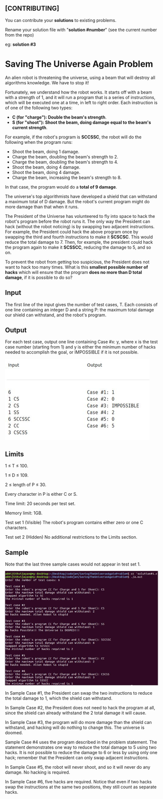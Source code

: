 ## [CONTRIBUTING]

You can contribute your **solutions** to existing problems.

Rename your solution file with "**solution #number**" (see the current number from the repo)

eg: **solution #3**

Saving The Universe Again Problem
========
An alien robot is threatening the universe, using a beam that will destroy all algorithms knowledge. We have to stop it!

Fortunately, we understand how the robot works. It starts off with a beam with a strength of 1, and it will run a program that is a series of instructions, which will be executed one at a time, in left to right order. Each instruction is of one of the following two types:

- **C (for "charge"): Double the beam's strength**.
- **S (for "shoot"): Shoot the beam, doing damage equal to the beam's current strength**.

For example, if the robot's program is **SCCSSC**, the robot will do the following when the program runs:

- Shoot the beam, doing 1 damage.
- Charge the beam, doubling the beam's strength to 2.
- Charge the beam, doubling the beam's strength to 4.
- Shoot the beam, doing 4 damage.
- Shoot the beam, doing 4 damage.
- Charge the beam, increasing the beam's strength to 8.

In that case, the program would do a **total of 9 damage**.

The universe's top algorithmists have developed a shield that can withstand a maximum total of D damage. But the robot's current program might do more damage than that when it runs.

The President of the Universe has volunteered to fly into space to hack the robot's program before the robot runs it. The only way the President can hack (without the robot noticing) is by swapping two adjacent instructions. For example, the President could hack the above program once by swapping the third and fourth instructions to make it **SCSCSC**. This would reduce the total damage to 7. Then, for example, the president could hack the program again to make it **SCSSCC**, reducing the damage to 5, and so on.

To prevent the robot from getting too suspicious, the President does not want to hack too many times. What is this **smallest possible number of hacks** which will ensure that the program **does no more than D total damage**, if it is possible to do so?

Input
---------
The first line of the input gives the number of test cases, T. Each consists of one line containing an integer D and a string P: the maximum total damage our shield can withstand, and the robot's program.

Output
---------
For each test case, output one line containing Case #x: y, where x is the test case number (starting from 1) and y is either the minimum number of hacks needed to accomplish the goal, or IMPOSSIBLE if it is not possible.

![Output](.assets/output.jpeg?raw=true "Output")

Limits
---------
1 ≤ T ≤ 100.

1 ≤ D ≤ 109.

2 ≤ length of P ≤ 30.

Every character in P is either C or S.

Time limit: 20 seconds per test set.

Memory limit: 1GB.

Test set 1 (Visible)
The robot's program contains either zero or one C characters.

Test set 2 (Hidden)
No additional restrictions to the Limits section.

Sample
---------
Note that the last three sample cases would not appear in test set 1.

![Output](.assets/myoutput.jpeg?raw=true "Output")

In Sample Case #1, the President can swap the two instructions to reduce the total damage to 1, which the shield can withstand.

In Sample Case #2, the President does not need to hack the program at all, since the shield can already withstand the 2 total damage it will cause.

In Sample Case #3, the program will do more damage than the shield can withstand, and hacking will do nothing to change this. The universe is doomed.

Sample Case #4 uses the program described in the problem statement. The statement demonstrates one way to reduce the total damage to 5 using two hacks. It is not possible to reduce the damage to 6 or less by using only one hack; remember that the President can only swap adjacent instructions.

In Sample Case #5, the robot will never shoot, and so it will never do any damage. No hacking is required.

In Sample Case #6, five hacks are required. Notice that even if two hacks swap the instructions at the same two positions, they still count as separate hacks.
